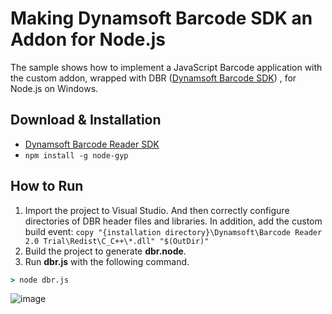 Making Dynamsoft Barcode SDK an Addon for Node.js
=======================================================================

The sample shows how to implement a JavaScript Barcode application with the custom addon, wrapped with DBR ([Dynamsoft Barcode SDK][1]) , for Node.js on Windows.

Download & Installation
-----------------------
* [Dynamsoft Barcode Reader SDK][2]
* ```npm install -g node-gyp```

How to Run
-----------
1. Import the project to Visual Studio. And then correctly configure directories of DBR header files and libraries. In addition, add the custom build event: ```copy "{installation directory}\Dynamsoft\Barcode Reader 2.0 Trial\Redist\C_C++\*.dll" "$(OutDir)"```
2. Build the project to generate **dbr.node**.
3. Run **dbr.js** with the following command.
```cmd
> node dbr.js
```
![image](http://www.codepool.biz/wp-content/uploads/2015/05/node_barcode.png)

[1]:http://www.dynamsoft.com/Products/Dynamic-Barcode-Reader.aspx
[2]:http://www.dynamsoft.com/Downloads/Dynamic-Barcode-Reader-Download.aspx
